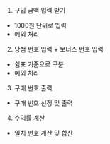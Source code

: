 1. 구입 금액 입력 받기
- 1000원 단위로 입력
- 예외 처리
2. 당첨 번호 입력 + 보너스 번호 입력
- 쉼표 기준으로 구분
- 예외 처리
3. 구매 번호 출력
- 구매 번호 선정 및 출력
4. 수익률 계산
- 일치 번호 계산 및 합산